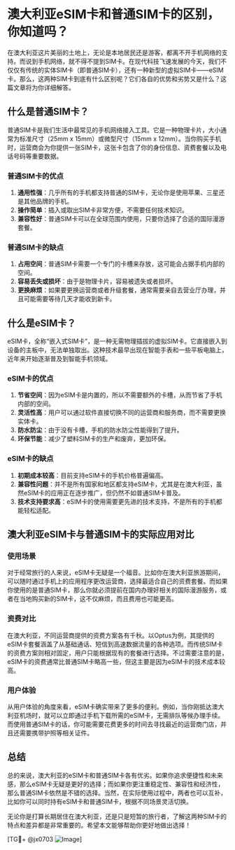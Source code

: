 # 澳大利亚eSIM卡和普通SIM卡的区别，你知道吗？

在澳大利亚这片美丽的土地上，无论是本地居民还是游客，都离不开手机网络的支持。而说到手机网络，就不得不提到SIM卡。在现代科技飞速发展的今天，我们不仅仅有传统的实体SIM卡（即普通SIM卡），还有一种新型的虚拟SIM卡——eSIM卡。那么，这两种SIM卡到底有什么区别呢？它们各自的优势和劣势又是什么？这篇文章将为你详细解答。

## 什么是普通SIM卡？

普通SIM卡是我们生活中最常见的手机网络接入工具。它是一种物理卡片，大小通常为标准尺寸（25mm x 15mm）或微型尺寸（15mm x 12mm）。当你购买手机时，运营商会为你提供一张SIM卡，这张卡包含了你的身份信息、资费套餐以及电话号码等重要数据。

### 普通SIM卡的优点

1. **通用性强**：几乎所有的手机都支持普通的SIM卡，无论你是使用苹果、三星还是其他品牌的手机。
2. **操作简单**：插入或取出SIM卡非常方便，不需要任何技术知识。
3. **兼容性好**：普通SIM卡可以在全球范围内使用，只要你选择了合适的国际漫游套餐。

### 普通SIM卡的缺点

1. **占用空间**：普通SIM卡需要一个专门的卡槽来存放，这可能会占据手机内部的空间。
2. **容易丢失或损坏**：由于是物理卡片，容易被遗失或者损坏。
3. **更换麻烦**：如果要更换运营商或者升级套餐，通常需要亲自去营业厅办理，并且可能需要等待几天才能收到新卡。

## 什么是eSIM卡？

eSIM卡，全称“嵌入式SIM卡”，是一种无需物理插拔的虚拟SIM卡。它直接嵌入到设备的主板中，无法单独取出。这种技术最早出现在智能手表和一些平板电脑上，近年来开始逐渐普及到智能手机领域。

### eSIM卡的优点

1. **节省空间**：因为eSIM卡是内置的，所以不需要额外的卡槽，从而节省了手机内部的空间。
2. **灵活性高**：用户可以通过软件直接切换不同的运营商和服务商，而不需要更换实体卡。
3. **防水防尘**：由于没有卡槽，手机的防水防尘性能得到了提升。
4. **环保节能**：减少了塑料SIM卡的生产和废弃，更加环保。

### eSIM卡的缺点

1. **初期成本较高**：目前支持eSIM卡的手机价格普遍偏高。
2. **兼容性问题**：并不是所有国家和地区都支持eSIM卡，尤其是在澳大利亚，虽然eSIM卡的应用正在逐步推广，但仍然不如普通SIM卡普及。
3. **技术支持要求高**：eSIM卡的使用需要更先进的技术支持，不是所有的手机都能轻松适配。

## 澳大利亚eSIM卡与普通SIM卡的实际应用对比

### 使用场景

对于经常旅行的人来说，eSIM卡无疑是一个福音。比如你在澳大利亚旅游期间，可以随时通过手机上的应用程序更改运营商，选择最适合自己的资费套餐。而如果你使用的是普通SIM卡，那么你就必须提前在国内办理好相关的国际漫游服务，或者在当地购买新的SIM卡，这不仅麻烦，而且费用也可能更高。

### 资费对比

在澳大利亚，不同运营商提供的资费方案各有千秋。以Optus为例，其提供的eSIM卡套餐涵盖了从基础通话、短信到高速数据流量的各种选项。而传统SIM卡的资费方案则相对固定，用户只能根据现有的套餐进行选择。不过需要注意的是，eSIM卡的资费通常比普通SIM卡略高一些，但这主要是因为eSIM卡的技术成本较高。

### 用户体验

从用户体验的角度来看，eSIM卡确实带来了更多的便利。例如，当你刚抵达澳大利亚机场时，就可以立即通过手机下载所需的eSIM卡，无需排队等候办理手续。而使用普通SIM卡的话，你可能需要花费更多的时间去寻找最近的运营商门店，并且还需要携带护照等相关证件。

## 总结

总的来说，澳大利亚的eSIM卡和普通SIM卡各有优劣。如果你追求便捷性和未来感，那么eSIM卡无疑是更好的选择；而如果你更注重稳定性、兼容性和经济性，那么普通SIM卡依然是不错的选择。当然，在实际使用过程中，两者也可以互补，比如你可以同时持有eSIM卡和普通SIM卡，根据不同场景灵活切换。

无论你是打算长期居住在澳大利亚，还是只是短暂的旅行者，了解这两种SIM卡的特点和差异都是非常重要的。希望本文能够帮助你更好地做出选择！

[TG💪+ @jx0703 ![Image](https://github.com/user-attachments/assets/dbca1d08-cadb-493c-b0ec-ad6f7a83f270)]